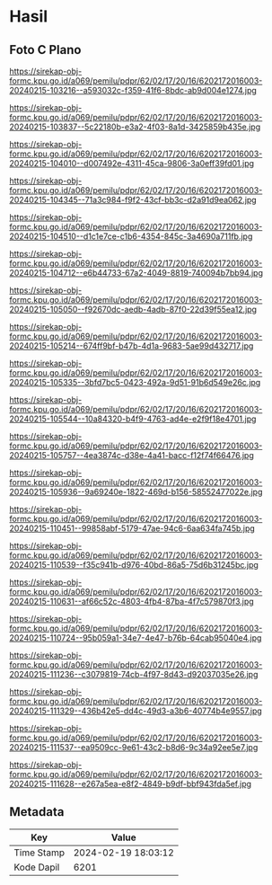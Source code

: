 # Hasil

## Foto C Plano

https://sirekap-obj-formc.kpu.go.id/a069/pemilu/pdpr/62/02/17/20/16/6202172016003-20240215-103216--a593032c-f359-41f6-8bdc-ab9d004e1274.jpg

https://sirekap-obj-formc.kpu.go.id/a069/pemilu/pdpr/62/02/17/20/16/6202172016003-20240215-103837--5c22180b-e3a2-4f03-8a1d-3425859b435e.jpg

https://sirekap-obj-formc.kpu.go.id/a069/pemilu/pdpr/62/02/17/20/16/6202172016003-20240215-104010--d007492e-4311-45ca-9806-3a0eff39fd01.jpg

https://sirekap-obj-formc.kpu.go.id/a069/pemilu/pdpr/62/02/17/20/16/6202172016003-20240215-104345--71a3c984-f9f2-43cf-bb3c-d2a91d9ea062.jpg

https://sirekap-obj-formc.kpu.go.id/a069/pemilu/pdpr/62/02/17/20/16/6202172016003-20240215-104510--d1c1e7ce-c1b6-4354-845c-3a4690a711fb.jpg

https://sirekap-obj-formc.kpu.go.id/a069/pemilu/pdpr/62/02/17/20/16/6202172016003-20240215-104712--e6b44733-67a2-4049-8819-740094b7bb94.jpg

https://sirekap-obj-formc.kpu.go.id/a069/pemilu/pdpr/62/02/17/20/16/6202172016003-20240215-105050--f92670dc-aedb-4adb-87f0-22d39f55ea12.jpg

https://sirekap-obj-formc.kpu.go.id/a069/pemilu/pdpr/62/02/17/20/16/6202172016003-20240215-105214--674ff9bf-b47b-4d1a-9683-5ae99d432717.jpg

https://sirekap-obj-formc.kpu.go.id/a069/pemilu/pdpr/62/02/17/20/16/6202172016003-20240215-105335--3bfd7bc5-0423-492a-9d51-91b6d549e26c.jpg

https://sirekap-obj-formc.kpu.go.id/a069/pemilu/pdpr/62/02/17/20/16/6202172016003-20240215-105544--10a84320-b4f9-4763-ad4e-e2f9f18e4701.jpg

https://sirekap-obj-formc.kpu.go.id/a069/pemilu/pdpr/62/02/17/20/16/6202172016003-20240215-105757--4ea3874c-d38e-4a41-bacc-f12f74f66476.jpg

https://sirekap-obj-formc.kpu.go.id/a069/pemilu/pdpr/62/02/17/20/16/6202172016003-20240215-105936--9a69240e-1822-469d-b156-58552477022e.jpg

https://sirekap-obj-formc.kpu.go.id/a069/pemilu/pdpr/62/02/17/20/16/6202172016003-20240215-110451--99858abf-5179-47ae-94c6-6aa634fa745b.jpg

https://sirekap-obj-formc.kpu.go.id/a069/pemilu/pdpr/62/02/17/20/16/6202172016003-20240215-110539--f35c941b-d976-40bd-86a5-75d6b31245bc.jpg

https://sirekap-obj-formc.kpu.go.id/a069/pemilu/pdpr/62/02/17/20/16/6202172016003-20240215-110631--af66c52c-4803-4fb4-87ba-4f7c579870f3.jpg

https://sirekap-obj-formc.kpu.go.id/a069/pemilu/pdpr/62/02/17/20/16/6202172016003-20240215-110724--95b059a1-34e7-4e47-b76b-64cab95040e4.jpg

https://sirekap-obj-formc.kpu.go.id/a069/pemilu/pdpr/62/02/17/20/16/6202172016003-20240215-111236--c3079819-74cb-4f97-8d43-d92037035e26.jpg

https://sirekap-obj-formc.kpu.go.id/a069/pemilu/pdpr/62/02/17/20/16/6202172016003-20240215-111329--436b42e5-dd4c-49d3-a3b6-40774b4e9557.jpg

https://sirekap-obj-formc.kpu.go.id/a069/pemilu/pdpr/62/02/17/20/16/6202172016003-20240215-111537--ea9509cc-9e61-43c2-b8d6-9c34a92ee5e7.jpg

https://sirekap-obj-formc.kpu.go.id/a069/pemilu/pdpr/62/02/17/20/16/6202172016003-20240215-111628--e267a5ea-e8f2-4849-b9df-bbf943fda5ef.jpg


## Metadata

| Key        | Value               |
| ---------- | ------------------- |
| Time Stamp | 2024-02-19 18:03:12 |
| Kode Dapil | 6201                |



